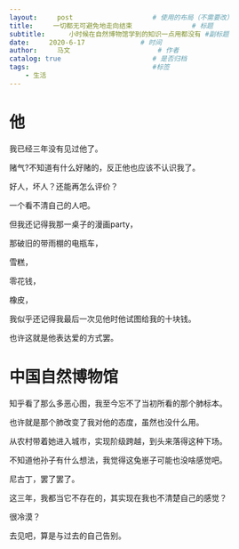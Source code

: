 ```yaml
---
layout:     post                    # 使用的布局（不需要改）
title:     一切都无可避免地走向结束               # 标题 
subtitle:      小时候在自然博物馆学到的知识一点用都没有 #副标题
date:     2020-6-17              # 时间
author:     马文                      # 作者
catalog: true                       # 是否归档
tags:                               #标签
    - 生活
---
```


# 他
  我已经三年没有见过他了。

  赌气?不知道有什么好赌的，反正他也应该不认识我了。

  好人，坏人？还能再怎么评价？

  一个看不清自己的人吧。

  但我还记得我那一桌子的漫画party，

  那破旧的带雨棚的电瓶车，

  雪糕，

  零花钱，

  橡皮，

  我似乎还记得我最后一次见他时他试图给我的十块钱。

  也许这就是他表达爱的方式罢。

# 中国自然博物馆
  知乎看了那么多恶心图，我至今忘不了当初所看的那个肺标本。

  也许就是那个肺改变了我对他的态度，虽然也没什么用。

  从农村带着她进入城市，实现阶级跨越，到头来落得这种下场。

  不知道他孙子有什么想法，我觉得这兔崽子可能也没啥感觉吧。

  尼古丁，罢了罢了。

  这三年，我都当它不存在的，其实现在我也不清楚自己的感觉？

  很冷漠？

  去见吧，算是与过去的自己告别。

